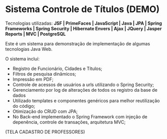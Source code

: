 # Sistema Controle de Títulos (DEMO)
 
 Tecnologias utilizadas: **JSF | PrimeFaces | JavaScript | Java | JPA | Spring Frameworks | Spring Security | Hibernate Envers | Ajax | JQuery | Jasper Reports | MVC | PostgreSQL**
 
 Este é um sistema para demonstração de implementação de algumas tecnologias Java Web.
 
 O sistema incluí:
 * Registro de Funcionário, Cidades e Títulos;
 * Filtros de pesquisa dinâmicos;
 * Impressão em PDF;
 * Controle de acessos de usuários a urls utilizando o Spring Security;
 * Gerenciamento por log de alterações de todos os registro da base de dados
 * Utilizado templates e componentes genéricos para melhor reutilização do código;
 * Otimização do CRUD com JPA;
 * No Back-end implementado o Spring Framework com injeção de depenência, controle de transações, arquitetura MVC;

(TELA CADASTRO DE PROFESSORES)

